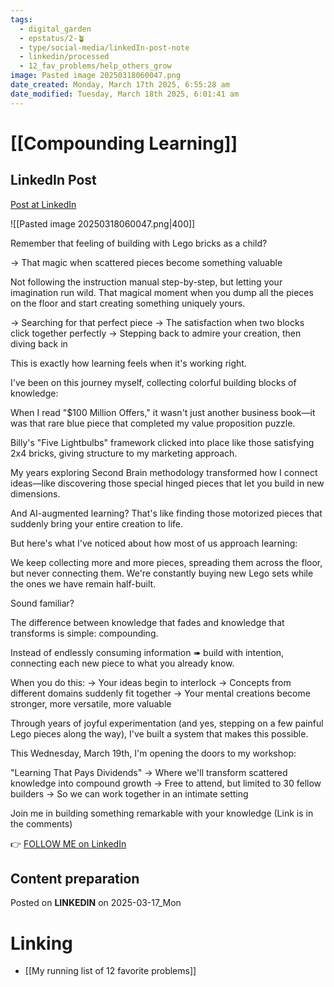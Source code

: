 ```yaml
---
tags:
  - digital_garden
  - epstatus/2-🪴
  - type/social-media/linkedIn-post-note
  - linkedin/processed
  - 12_fav_problems/help_others_grow
image: Pasted image 20250318060047.png
date_created: Monday, March 17th 2025, 6:55:28 am
date_modified: Tuesday, March 18th 2025, 6:01:41 am
---
```

# [[Compounding Learning]]
## LinkedIn Post
[Post at LinkedIn](https://www.linkedin.com/posts/sebastiankamilli_remember-that-feeling-of-building-with-lego-activity-7307294661390278660-TabZ?utm_source=share&utm_medium=member_desktop&rcm=ACoAAA1M1pkBgWCYPhT45EpfLiHzViQqRWNCIv4)

![[Pasted image 20250318060047.png|400]]  

Remember that feeling of building with Lego bricks as a child?

→ That magic when scattered pieces become something valuable

Not following the instruction manual step-by-step, but letting your imagination run wild. That magical moment when you dump all the pieces on the floor and start creating something uniquely yours.

→ Searching for that perfect piece
→ The satisfaction when two blocks click together perfectly
→ Stepping back to admire your creation, then diving back in

This is exactly how learning feels when it's working right.

I've been on this journey myself, collecting colorful building blocks of knowledge:

When I read "$100 Million Offers," it wasn't just another business book—it was that rare blue piece that completed my value proposition puzzle.

Billy's "Five Lightbulbs" framework clicked into place like those satisfying 2x4 bricks, giving structure to my marketing approach.

My years exploring Second Brain methodology transformed how I connect ideas—like discovering those special hinged pieces that let you build in new dimensions.

And AI-augmented learning? That's like finding those motorized pieces that suddenly bring your entire creation to life.

But here's what I've noticed about how 
most of us approach learning:

We keep collecting more and more pieces, spreading them across the floor, but never connecting them. We're constantly buying new Lego sets while the ones we have remain half-built.

Sound familiar?

The difference between knowledge that fades and knowledge that transforms is simple: compounding.

Instead of endlessly consuming information ➠ build with intention, connecting each new piece to what you already know.

When you do this:
→ Your ideas begin to interlock
→ Concepts from different domains suddenly fit together
→ Your mental creations become stronger, more versatile, more valuable

Through years of joyful experimentation (and yes, stepping on a few painful Lego pieces along the way), I've built a system that makes this possible.

This Wednesday, March 19th, I'm opening the doors to my workshop:

"Learning That Pays Dividends"
→ Where we'll transform scattered knowledge into compound growth
→ Free to attend, but limited to 30 fellow builders
→ So we can work together in an intimate setting

Join me in building something remarkable with your knowledge
(Link is in the comments)

👉 [FOLLOW ME on LinkedIn](https://www.linkedin.com/comm/mynetwork/discovery-see-all?usecase=PEOPLE_FOLLOWS&followMember=sebastiankamilli)

## Content preparation

Posted on **LINKEDIN** on 2025-03-17_Mon
# Linking
+ [[My running list of 12 favorite problems]]